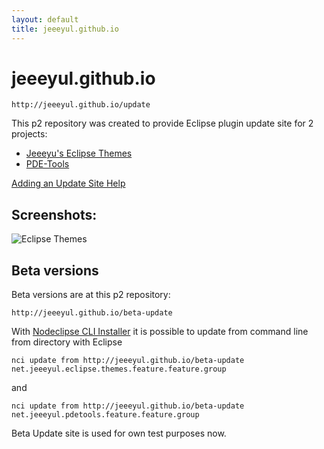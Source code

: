 ```yaml
---
layout: default
title: jeeeyul.github.io
---
```



# jeeeyul.github.io

`http://jeeeyul.github.io/update` 

This p2 repository was created to provide Eclipse plugin update site for 2 projects:  

- [Jeeeyu's Eclipse Themes](https://github.com/jeeeyul/eclipse-themes)
- [PDE-Tools](https://github.com/jeeeyul/pde-tools)

[Adding an Update Site Help](http://marketplace.eclipse.org/updatesite/help?url=http://jeeeyul.github.io/update)

## Screenshots:
![Eclipse Themes](https://github.com/jeeeyul/eclipse-themes/wiki/images/screenshot-default.png)

## Beta versions

Beta versions are at this p2 repository:

`http://jeeeyul.github.io/beta-update`

With [Nodeclipse CLI Installer](http://marketplace.eclipse.org/content/nodeclipse-cli-installer) 
it is possible to update from command line from directory with Eclipse

`nci update from http://jeeeyul.github.io/beta-update net.jeeeyul.eclipse.themes.feature.feature.group`

and

`nci update from http://jeeeyul.github.io/beta-update net.jeeeyul.pdetools.feature.feature.group`

Beta Update site is used for own test purposes now.
